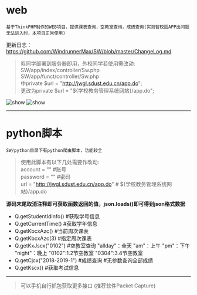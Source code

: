 # web
```
基于ThinkPHP制作的WEB项目，提供课表查询，空教室查询，成绩查询(实测智校园APP出问题无法进入时，本项目正常使用)  
```
更新日志：https://github.com/WindrunnerMax/SW/blob/master/ChangeLog.md
> 嵙同学部署到服务器即用，外校同学若使用需改动:
> SW/app/index/controller/Sw.php  
> SW/app/funct/controller/Sw.php  
> 中private $url = "http://jwgl.sdust.edu.cn/app.do";  
> 更改为private $url = "${学校教务管理系统网站}/app.do";

![show](https://raw.githubusercontent.com/WindrunnerMax/SW/master/public/show1.jpg)
![show](https://raw.githubusercontent.com/WindrunnerMax/SW/master/public/show2.jpg)

----
  
# python脚本
```
SW/python目录下有python爬虫脚本，功能较全
```
> 使用此脚本有以下几处需要作改动:  
> account = "" #账号  
> password = "" #密码  
> url = "http://jwgl.sdust.edu.cn/app.do" # ${学校教务管理系统网站}/app.do  

**源码末尾取消注释即可获取函数返回的值，json.loads()即可得到json格式数据**  
* Q.getStudentIdInfo() #获取学号信息
* Q.getCurrentTime() #获取学年信息
* Q.getKbcxAzc() #当前周次课表
* Q.getKbcxAzc(3) #指定周次课表
* Q.getKxJscx("0102") #空教室查询 "allday"：全天 "am"：上午 "pm"：下午 "night"：晚上 "0102":1.2节空教室 "0304":3.4节空教室
* Q.getCjcx("2018-2019-1") #成绩查询 #无参数查询全部成绩
* Q.getKscx() #获取考试信息
----
   
> 可以手机自行抓包获取更多接口 (推荐软件Packet Capture)
